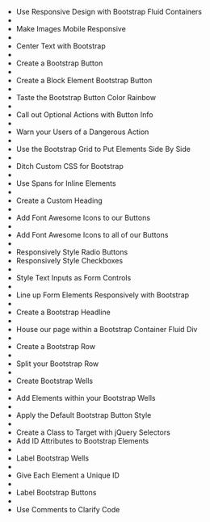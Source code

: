 -	Use Responsive Design with Bootstrap Fluid Containers
-	
-	Make Images Mobile Responsive
-	
-	Center Text with Bootstrap 
-	
-	Create a Bootstrap Button
-	
-	Create a Block Element Bootstrap Button 
-	
-	Taste the Bootstrap Button Color Rainbow 
-	
-	Call out Optional Actions with Button Info 
-	
-	Warn your Users of a Dangerous Action 
-	
-	Use the Bootstrap Grid to Put Elements Side By Side 
-	
-	Ditch Custom CSS for Bootstrap 
-	
-	Use Spans for Inline Elements 
-	
-	Create a Custom Heading 
-	
-	Add Font Awesome Icons to our Buttons 
-	
-	Add Font Awesome Icons to all of our Buttons
-	
-	Responsively Style Radio Buttons
-	Responsively Style Checkboxes 
-	
-	Style Text Inputs as Form Controls
-	
-	Line up Form Elements Responsively with Bootstrap
-	
-	Create a Bootstrap Headline 
-	
-	House our page within a Bootstrap Container Fluid Div 
-	
-	Create a Bootstrap Row 
-	
-	Split your Bootstrap Row 
-	
-	Create Bootstrap Wells 
-	
-	Add Elements within your Bootstrap Wells 
-	
-	Apply the Default Bootstrap Button Style 
-	
-	Create a Class to Target with jQuery Selectors
-	Add ID Attributes to Bootstrap Elements 
-	
-	Label Bootstrap Wells 
-	
-	Give Each Element a Unique ID 
-	
-	Label Bootstrap Buttons 
-	
-	Use Comments to Clarify Code
